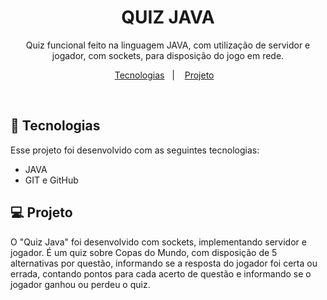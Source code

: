 <h1 align="center">QUIZ JAVA</h1>

<p align="center">
Quiz funcional feito na linguagem JAVA, com utilização de servidor e jogador, com sockets, para disposição do jogo em rede.
</p>

<p align="center">
  <a href="#-tecnologias">Tecnologias</a>&nbsp;&nbsp;&nbsp;|&nbsp;&nbsp;&nbsp;
  <a href="#-projeto">Projeto</a>&nbsp;&nbsp;&nbsp;
</p>

<br>

## 🚀 Tecnologias

Esse projeto foi desenvolvido com as seguintes tecnologias:

- JAVA
- GIT e GitHub

## 💻 Projeto

O "Quiz Java" foi desenvolvido com sockets, implementando servidor e jogador. É um quiz sobre Copas do Mundo, com disposição de 5 alternativas por questão, informando se a resposta do jogador foi certa ou errada, contando pontos para cada acerto de questão e informando se o jogador ganhou ou perdeu o quiz.